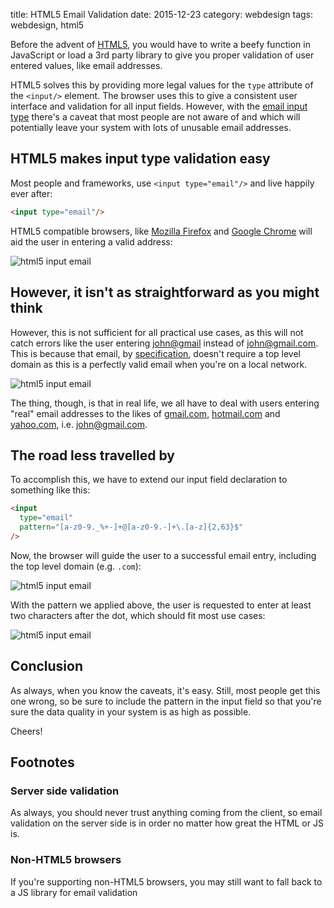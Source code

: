 title: HTML5 Email Validation
date: 2015-12-23
category: webdesign
tags: webdesign, html5

Before the advent of [HTML5](http://www.w3.org/TR/html5/), you would
have to write a beefy function in JavaScript or load a 3rd party
library to give you proper validation of user entered values, like
email addresses.

HTML5 solves this by providing more legal values for the `type`
attribute of the `<input/>` element. The browser uses this to give a
consistent user interface and validation for all input fields.
However, with the
[email input type](http://www.w3.org/TR/html5/forms.html#e-mail-state-%28type=email%29)
there's a caveat that most people are not aware of and which will
potentially leave your system with lots of unusable email addresses.

## HTML5 makes input type validation easy

Most people and frameworks, use `<input type="email"/>` and live
happily ever after:

```html
<input type="email"/>
```

HTML5 compatible browsers, like [Mozilla Firefox](http://firefox.com)
and [Google Chrome](http://chrome.google.com) will aid the user in
entering a valid address:

<img
  class="centered"
  src="/graphics/2015/html5-email.png"
  alt="html5 input email"
/>

## However, it isn't as straightforward as you might think

However, this is not sufficient for all practical use cases, as this
will not catch errors like the user entering [john@gmail](john@gmail)
instead of [john@gmail.com](john@gmail.com). This is because that
email, by [specification](https://tools.ietf.org/html/rfc2822),
doesn't require a top level domain as this is a perfectly valid email
when you're on a local network.

<img
  class="centered"
  src="/graphics/2015/html5-email-not-top-level.png"
  alt="html5 input email"
/>

The thing, though, is that in real life, we all have to deal with
users entering "real" email addresses to the likes of
[gmail.com](gmail.com), [hotmail.com](hotmail.com) and
[yahoo.com](yahoo.com), i.e. [john@gmail.com](john@gmail.com).

## The road less travelled by

To accomplish this, we have to extend our input field declaration to
something like this:

```html
<input
  type="email"
  pattern="[a-z0-9._%+-]+@[a-z0-9.-]+\.[a-z]{2,63}$"
/>
```

Now, the browser will guide the user to a successful email entry,
including the top level domain (e.g. `.com`):

<img
  class="centered"
  src="/graphics/2015/html5-email-top-level.png"
  alt="html5 input email"/>

With the pattern we applied above, the user is requested to enter at
least two characters after the dot, which should fit most use cases:

<img
  class="centered"
  src="/graphics/2015/html5-email-top-level2.png"
  alt="html5 input email"/>

## Conclusion

As always, when you know the caveats, it's easy. Still, most people
get this one wrong, so be sure to include the pattern in the input
field so that you're sure the data quality in your system is as high
as possible.

Cheers!

## Footnotes

### Server side validation

As always, you should never trust anything coming from the client, so
email validation on the server side is in order no matter how great
the HTML or JS is.

### Non-HTML5 browsers
If you're supporting non-HTML5 browsers, you may still want to fall
back to a JS library for email validation
